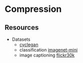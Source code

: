 # Compression

## Resources

 * Datasets
     * [cyclegan](https://www.kaggle.com/datasets/suyashdamle/cyclegan)
     * classification [imagenet-mini](https://www.kaggle.com/datasets/ifigotin/imagenetmini-1000)
     * image captioning [flickr30k](https://www.kaggle.com/datasets/hsankesara/flickr-image-dataset)
